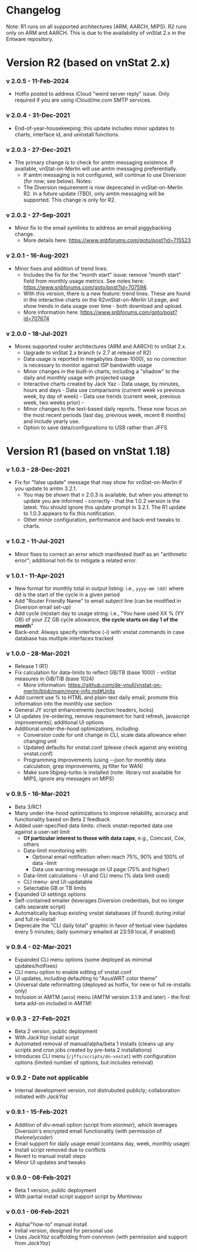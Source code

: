 # Changelog #

Note: R1 runs on all supported architectures (ARM, AARCH, MIPS). R2 runs only on ARM and AARCH. This is due to the availability of vnStat 2.x in the Entware repository.

# Version R2 (based on vnStat 2.x) #

### v 2.0.5 - 11-Feb-2024 ###
  * Hotfix posted to address iCloud "weird server reply" issue. Only required if you are using iCloud/me.com SMTP services.


### v 2.0.4 - 31-Dec-2021 ###
  * End-of-year-housekeeping: this update includes minor updates to charts, interface id, and uninstall functions.

### v 2.0.3 - 27-Dec-2021 ###
  * The primary change is to check for amtm messaging existence. If available, vnStat-on-Merlin will use amtm messaging preferentially.
    - If amtm messaging is not configured, will continue to use Diversion (for now; see below).
    Notes:
    - The Diversion requirement is now deprecated in vnStat-on-Merlin R2. In a future update (TBD), only amtm messaging will be supported. This change is only for R2.

### v 2.0.2 - 27-Sep-2021 ###
  * Minor fix to the email symlinks to address an email piggybacking change.
    - More details here: https://www.snbforums.com/goto/post?id=715523

 ### v 2.0.1 - 16-Aug-2021 ###
* Minor fixes and addition of trend lines.
    - Includes the fix for the "month start" issue: remove "month start" field from monthly usage metrics. See notes here: https://www.snbforums.com/goto/post?id=707598.
    - With this version, there is a new feature: trend lines. These are found in the interactive charts on the R2vnStat-on-Merlin UI page, and show trends in data usage over time - both download and upload.
    - More information here: https://www.snbforums.com/goto/post?id=707674
      
### v 2.0.0 - 18-Jul-2021 ###

* Moves supported router architectures (ARM and AARCH) to vnStat 2.x.
  - Upgrade to vnStat 2.x branch (v 2.7 at release of R2)
  - Data usage is reported in megabytes (base-1000), so no correction is necessary to monitor against ISP bandwidth usage
  - Minor changes in the built-in charts, including a "shadow" to the daily and monthly usage with projected usage
  - Interactive charts created by Jack Yaz
        - Data usage, by minutes, hours and days
        - Data use comparisons (current week vs previous week, by day of week)
        - Data use trends (current week, previous week, two weeks prior) -
  - Minor changes to the text-based daily reports. These now focus on the most recent periods (last day, previous week, recent 6 months) and include yearly use.
  - Option to save data/configurations to USB rather than JFFS

        
# Version R1 (based on vnStat 1.18) #

### v 1.0.3 - 28-Dec-2021 ###
  * Fix for "false update" message that may show for vnStat-on-Merlin if you update to amtm 3.2.1.
    - You may be shown that v 2.0.3 is available, but when you attempt to update you are informed - correctly - that the 1.0.2 version is the latest. You should ignore this update prompt in 3.2.1. The R1 update to 1.0.3 appears to fix this notification.
    - Other minor configuration, performance and back-end tweaks to charts.

### v 1.0.2 - 11-Jul-2021 ###
* Minor fixes to correct an error which manifested itself as an "arithmetic error"; additional hot-fix to mitigate a related error.

### v 1.0.1 - 11-Apr-2021 ###
* New format for monthly total in output listing: i.e., `yyyy-mm (dd)` where dd is the start of the cycle in a given period
* Add "Router Friendly Name" to email subject line (can be modified in Diversion email set-up)
* Add cycle (re)start day to usage string: i.e., "You have used XX % (YY GB) of your ZZ GB cycle allowance, __the cycle starts on day 1 of the month__"
* Back-end: Always specify interface (-i) with vnstat commands in case database has multiple interfaces tracked

### v 1.0.0 - 28-Mar-2021 ###
* Release 1 (R1)
* Fix calculation for data-limits to reflect GB/TB (base 1000) - vnStat measures in GiB/TiB (base 1024)
  - More information: https://github.com/de-vnull/vnstat-on-merlin/blob/main/more-info.md#Units
* Add current use % to HTML and plain-text daily email; promote this information into the monthly use section
* General JY script enhancements (section headers, locks)
* UI updates (re-ordering, remove requirement for hard refresh, javascript improvements); additional UI options
* Additional under-the-hood optimizations, including:
  - Conversion code for unit change in CLI, scale data allowance when changing unit
  - Updated defaults for vnstat.conf (please check against any existing vnstat.conf)
  - Programming improvements (using --json for monthly data calculation, grep improvements, jq filter for WAN)
  - Make sure libjpeg-turbo is installed (note: library not available for MIPS, ignore any messages on MIPS)

### v 0.9.5 - 16-Mar-2021 ###
* Beta 3/RC1
* Many under-the-hood optimizations to improve reliability, accuracy and functionality based on Beta 2 feedback
* Added user-specified data limits: check vnstat-reported data use against a user-set limit
  - __Of particular interest to those with data caps__, e.g., Comcast, Cox, others
  - Data-limit monitoring with:
    - Optional email notification when reach 75%, 90% and 100% of data -limit
    - Data use warning message on UI page (75% and higher)
  - Data-limit calculations - UI and CLI menu (% data limit used)
  - CLI menu- and UI-updatable
  - Selectable GB or TB limits
* Expanded UI settings options
* Self-contained emailer (leverages Diversion credentials, but no longer calls separate script)
* Automatically backup existing vnstat databases (if found) during initial and full re-install
* Deprecate the "CLI daily total" graphic in favor of textual view (updates every 5 minutes; daily summary emailed at 23:59 local, if enabled)

### v 0.9.4 - 02-Mar-2021 ###
* Expanded CLI menu options (some deployed as mimimal updates/hotfixes)
* CLI menu option to enable editing of vnstat.conf
* UI updates, including defaulting to "AsusWRT color theme"
* Universal date reformatting (deployed as hotfix, for new or full re-installs only)
* Inclusion in AMTM (`amtm`) menu (AMTM version 3.1.9 and later) - the first beta add-on included in AMTM!

### v 0.9.3 - 27-Feb-2021 ###
* Beta 2 version, public deployment
* With _JackYaz_ install script
* Automated removal of manual/alpha/beta 1 installs (cleans up any scripts and cron jobs created by pre-beta 2 installations)
* Introduces CLI menu (`/jffs/scripts/dn-vnstat`) with configuration options (limited number of options, but includes removal)

### v 0.9.2 - Date not applicable ###
* Internal development version, not distrubuted publicly; collaboration initiated with _JackYaz_

### v 0.9.1 - 15-Feb-2021 ###
* Addition of div-email option (script from _elorimer_), which leverages Diversion's encrypted email functionality (with permission of _thelonelycoder_)
* Email support for daily usage email (contains day, week, monthly usage)
* Install script removed due to conflicts
* Revert to manual install steps
* Minor UI updates and tweaks

### v 0.9.0 - 08-Feb-2021 ###
* Beta 1 version, public deployment
* With partial install script support script by _Martineau_

### v 0.0.1 - 06-Feb-2021 ###
* Alpha/"how-to" manual install
* Initial version, designed for personal use
* Uses _JackYaz_ scaffolding from connmon (with permission and support from _JackYaz_)
